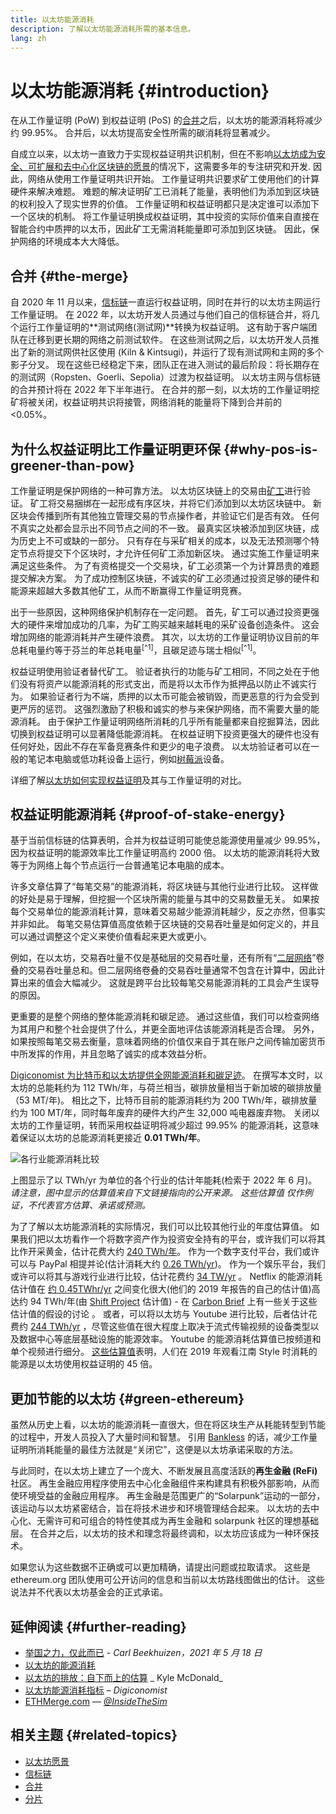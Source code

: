 ```yaml
---
title: 以太坊能源消耗
description: 了解以太坊能源消耗所需的基本信息。
lang: zh
---
```


# 以太坊能源消耗 {#introduction}

在从工作量证明 (PoW) 到权益证明 (PoS) 的[合并](/upgrades/merge)之后，以太坊的能源消耗将减少约 99.95%。 合并后，以太坊提高安全性所需的碳消耗将显著减少。

自成立以来，以太坊一直致力于实现权益证明共识机制，但在不影响[以太坊成为安全、可扩展和去中心化区块链的愿景](/upgrades/vision/)的情况下，这需要多年的专注研究和开发. 因此，网络从使用工作量证明共识开始。 工作量证明共识要求矿工使用他们的计算硬件来解决难题。 难题的解决证明矿工已消耗了能量，表明他们为添加到区块链的权利投入了现实世界的价值。 工作量证明和权益证明都只是决定谁可以添加下一个区块的机制。 将工作量证明换成权益证明，其中投资的实际价值来自直接在智能合约中质押的以太币，因此矿工无需消耗能量即可添加到区块链。 因此，保护网络的环境成本大大降低。

## 合并 {#the-merge}

自 2020 年 11 月以来，[信标链](/upgrades/beacon-chain/)一直运行权益证明，同时在并行的以太坊主网运行工作量证明。 在 2022 年，以太坊开发人员通过与他们自己的信标链合并，将几个运行工作量证明的**测试网络(测试网)**转换为权益证明。 这有助于客户端团队在迁移到更长期的网络之前测试软件。 在这些测试网之后，以太坊开发人员推出了新的测试网供社区使用 (Kiln & Kintsugi)，并运行了现有测试网和主网的多个影子分叉。 现在这些已经稳定下来，团队正在进入测试的最后阶段：将长期存在的测试网（Ropsten、Goerli、Sepolia）过渡为权益证明。 以太坊主网与信标链的合并预计将在 2022 年下半年进行。 在合并的那一刻，以太坊的工作量证明挖矿将被关闭，权益证明共识将接管，网络消耗的能量将下降到合并前的 <0.05%。

## 为什么权益证明比工作量证明更环保 {#why-pos-is-greener-than-pow}

工作量证明是保护网络的一种可靠方法。 以太坊区块链上的交易由[矿工](/developers/docs/consensus-mechanisms/pow/mining)进行验证。 矿工将交易捆绑在一起形成有序区块，并将它们添加到以太坊区块链中。 新区块会传播到所有其他独立管理交易的节点操作者，并验证它们是否有效。 任何不真实之处都会显示出不同节点之间的不一致。 最真实区块被添加到区块链，成为历史上不可或缺的一部分。 只有存在与采矿相关的成本，以及无法预测哪个特定节点将提交下个区块时，才允许任何矿工添加新区块。 通过实施工作量证明来满足这些条件。 为了有资格提交一个交易块，矿工必须第一个为计算昂贵的难题提交解决方案。 为了成功控制区块链，不诚实的矿工必须通过投资足够的硬件和能源来超越大多数其他矿工，从而不断赢得工作量证明竞赛。

出于一些原因，这种网络保护机制存在一定问题。 首先，矿工可以通过投资更强大的硬件来增加成功的几率，为矿工购买越来越耗电的采矿设备创造条件。 这会增加网络的能源消耗并产生硬件浪费。 其次，以太坊的工作量证明协议目前的年总耗电量约等于芬兰的年总耗电量<sup>[^1]</sup>，且碳足迹与瑞士相似<sup>[^1]</sup>。

权益证明使用验证者替代矿工。 验证者执行的功能与矿工相同，不同之处在于他们没有将资产以能源消耗的形式支出，而是将以太币作为抵押品以防止不诚实行为。 如果验证者行为不端，质押的以太币可能会被销毁，而更恶意的行为会受到更严厉的惩罚。 这强烈激励了积极和诚实的参与来保护网络，而不需要大量的能源消耗。 由于保护工作量证明网络所消耗的几乎所有能量都来自挖掘算法，因此切换到权益证明可以显著降低能源消耗。 在权益证明下投资更强大的硬件也没有任何好处，因此不存在军备竞赛条件和更少的电子浪费。 以太坊验证者可以在一般的笔记本电脑或低功耗设备上运行，例如[树莓派](https://ethereum-on-arm-documentation.readthedocs.io/en/latest/user-guide/ethereum2.0.html)设备。

详细了解[以太坊如何实现权益证明](/developers/docs/consensus-mechanisms/pos)及其与工作量证明的对比。

## 权益证明能源消耗 {#proof-of-stake-energy}

基于当前信标链的估算表明，合并为权益证明可能使总能源使用量减少 99.95%，因为权益证明的能源效率比工作量证明高约 2000 倍。 以太坊的能源消耗将大致等于为网络上每个节点运行一台普通笔记本电脑的成本。

许多文章估算了“每笔交易”的能源消耗，将区块链与其他行业进行比较。 这样做的好处是易于理解，但挖掘一个区块所需的能量与其中的交易数量无关。 如果按每个交易单位的能源消耗计算，意味着交易越少能源消耗越少，反之亦然，但事实并非如此。 每笔交易估算值高度依赖于区块链的交易吞吐量是如何定义的，并且可以通过调整这个定义来使价值看起来更大或更小。

例如，在以太坊，交易吞吐量不仅是基础层的交易吞吐量，还有所有“[二层网络](/layer-2/)”卷叠的交易吞吐量总和。但二层网络卷叠的交易吞吐量通常不包含在计算中，因此计算出来的值会大幅减少。 这就是跨平台比较每笔交易能源消耗的工具会产生误导的原因。

更重要的是整个网络的整体能源消耗和碳足迹。 通过这些值，我们可以检查网络为其用户和整个社会提供了什么，并更全面地评估该能源消耗是否合理。 另外，如果按照每笔交易去衡量，意味着网络的价值仅来自于其在账户之间传输加密货币中所发挥的作用，并且忽略了诚实的成本效益分析。

[Digiconomist 为比特币和以太坊提供全网能源消耗和碳足迹](https://digiconomist.net/ethereum-energy-consumption)。 在撰写本文时，以太坊的总能耗约为 112 TWh/年，与荷兰相当，碳排放量相当于新加坡的碳排放量（53 MT/年)。 相比之下，比特币目前的能源消耗约为 200 TWh/年，碳排放量约为 100 MT/年，同时每年废弃的硬件大约产生 32,000 吨电器废弃物。 关闭以太坊的工作量证明，转而采用权益证明将减少超过 99.95% 的能源消耗，这意味着保证以太坊的总能源消耗更接近 **0.01 TWh/年**。

![各行业能源消耗比较](./energy.png)

上图显示了以 TWh/yr 为单位的各个行业的估计年能耗(检索于 2022 年 6 月)。 _请注意，图中显示的估算值来自下文链接指向的公开来源。 这些估算值 仅作例证，不代表官方估算、承诺或预测。_

为了了解以太坊能源消耗的实际情况，我们可以比较其他行业的年度估算值。 如果我们把以太坊看作一个将数字资产作为投资安全持有的平台，或许我们可以将其比作开采黄金，估计花费大约 [240 TWh/年](https://www.kitco.com/news/2021-05-17/Gold-s-energy-consumption-doubles-that-of-bitcoin-Galaxy-Digital.html)。 作为一个数字支付平台，我们或许可以与 PayPal 相提并论(估计消耗大约 [0.26 TWh/yr](https://app.impaakt.com/analyses/paypal-consumed-264100-mwh-of-energy-in-2020-24-from-non-renewable-sources-27261))。 作为一个娱乐平台，我们或许可以将其与游戏行业进行比较，估计花费约 [34 TW/yr](https://www.researchgate.net/publication/336909520_Toward_Greener_Gaming_Estimating_National_Energy_Use_and_Energy_Efficiency_Potential) 。 Netflix 的能源消耗估计值在 [约 0.45TWhr/yr](https://s22.q4cdn.com/959853165/files/doc_downloads/2020/02/0220_Netflix_EnvironmentalSocialGovernanceReport_FINAL.pdf) 之间变化很大(他们的 2019 年报告的自己的估计值)高达约 94 TWh/年(由 [Shift Project](https://theshiftproject.org/en/article/unsustainable-use-online-video/) 估计值) - 在 [Carbon Brief](https://www.carbonbrief.org/factcheck-what-is-the-carbon-footprint-of-streaming-video-on-netflix) 上有一些关于这些估计值的假设的讨论 。 或者，可以将以太坊与 Youtube 进行比较，后者估计花费约 [244 TWh/yr](https://thefactsource.com/how-much-electricity-does-youtube-use/) ，尽管这些值在很大程度上取决于流式传输视频的设备类型以及数据中心等底层基础设施的能源效率。 Youtube 的能源消耗估算值已按频道和单个视频进行细分。 [这些估算值](https://thefactsource.com/how-much-electricity-does-youtube-use/)表明，人们在 2019 年观看江南 Style 时消耗的能源是以太坊使用权益证明的 45 倍。

## 更加节能的以太坊 {#green-ethereum}

虽然从历史上看，以太坊的能源消耗一直很大，但在将区块生产从耗能转型到节能的过程中，开发人员投入了大量时间和智慧。 引用 [Bankless](http://podcast.banklesshq.com/) 的话，减少工作量证明所消耗能量的最佳方法就是“关闭它”，这便是以太坊承诺采取的方法。

与此同时，在以太坊上建立了一个庞大、不断发展且高度活跃的**再生金融 (ReFi)** 社区。 再生金融应用程序使用去中心化金融组件来构建具有积极外部影响，从而使环境受益的金融应用程序。 再生金融是范围更广的“Solarpunk”运动的一部分，该运动与以太坊紧密结合，旨在将技术进步和环境管理结合起来。 以太坊的去中心化、无需许可和可组合的特性使其成为再生金融和 solarpunk 社区的理想基础层。 在合并之后，以太坊的技术和理念将最终调和，以太坊应该成为一种环保技术。

<InfoBanner emoji=":evergreen_tree:">
  如果您认为这些数据不正确或可以更加精确，请提出问题或拉取请求。 这些是 ethereum.org 团队使用可公开访问的信息和当前以太坊路线图做出的估计。 这些说法并不代表以太坊基金会的正式承诺。 
</InfoBanner>

## 延伸阅读 {#further-reading}

- [举国之力，仅此而已](https://blog.ethereum.org/2021/05/18/country-power-no-more/) - _Carl Beekhuizen，2021 年 5 月 18 日_
- [以太坊的能源消耗](https://mirror.xyz/jmcook.eth/ODpCLtO4Kq7SCVFbU4He8o8kXs418ZZDTj0lpYlZkR8)
- [以太坊的排放：自下而上的估算](https://kylemcdonald.github.io/ethereum-emissions/) _ Kyle McDonald_
- [以太坊能源消耗指标](https://digiconomist.net/ethereum-energy-consumption/) – _Digiconomist_
- [ETHMerge.com](https://ethmerge.com/) — _[@InsideTheSim](https://twitter.com/InsideTheSim)_

## 相关主题 {#related-topics}

- [以太坊愿景](/upgrades/vision/)
- [信标链](/upgrades/beacon-chain)
- [合并](/upgrades/merge/)
- [分片](/upgrades/beacon-chain/)
